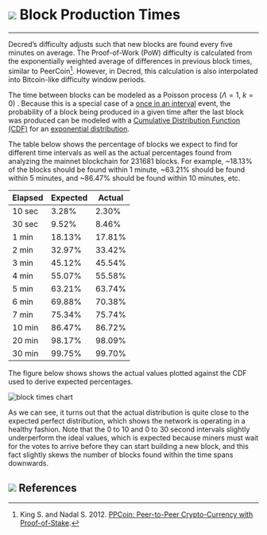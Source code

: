 # <img class="dcr-icon" src="/img/dcr-icons/PoWMine.svg" /> Block Production Times

---

Decred’s difficulty adjusts such that new blocks are found every five minutes on average. The Proof-of-Work (PoW) difficulty is calculated from the exponentially weighted average of differences in previous block times, similar to PeerCoin[^1]. However, in Decred, this calculation is also interpolated into Bitcoin-like difficulty window periods.

The time between blocks can be modeled as a Poisson process ($\Lambda=1$, $k=0$) . Because this is a special case of a [once in an interval](https://en.wikipedia.org/wiki/Poisson_distribution#Once_in_an_interval_events:_The_special_case_of_%CE%BB_=_1_and_k_=_0) event, the probability of a block being produced in a given time after the last block was produced can be modeled with a [Cumulative Distribution Function (CDF)](https://en.wikipedia.org/wiki/Cumulative_distribution_function) for an [exponential distribution](https://en.wikipedia.org/wiki/Exponential_distribution).

The table below shows the percentage of blocks we expect to find for different time intervals as well as the actual percentages found from analyzing the mainnet blockchain for 231681 blocks. For example, ~18.13% of the blocks should be found within 1 minute, ~63.21% should be found within 5 minutes, and ~86.47% should be found within 10 minutes, etc.

| Elapsed | Expected | Actual |
|---------|----------|--------|
| 10 sec  | 3.28%    | 2.30%  |
| 30 sec  | 9.52%    | 8.46%  |
| 1 min   | 18.13%   | 17.81% |
| 2 min   | 32.97%   | 33.42% |
| 3 min   | 45.12%   | 45.54% |
| 4 min   | 55.07%   | 55.58% |
| 5 min   | 63.21%   | 63.74% |
| 6 min   | 69.88%   | 70.38% |
| 7 min   | 75.34%   | 75.74% |
| 10 min  | 86.47%   | 86.72% |
| 20 min  | 98.17%   | 98.09% |
| 30 min  | 99.75%   | 99.70% |

The figure below shows shows the actual values plotted against the CDF used to derive expected percentages.

![block times chart](/img/block_times_chart.png)

As we can see, it turns out that the actual distribution is quite close to the expected perfect distribution, which shows the network is operating in a healthy fashion. Note that the 0 to 10 and 0 to 30 second intervals slightly underperform the ideal values, which is expected because miners must wait for the votes to arrive before they can start building a new block, and this fact slightly skews the number of blocks found within the time spans downwards.

## <img class="dcr-icon" src="/img/dcr-icons/Sources.svg" /> References

[^1]: King S. and Nadal S. 2012. [PPCoin: Peer-to-Peer Crypto-Currency with Proof-of-Stake](https://decred.org/research/king2012.pdf).
